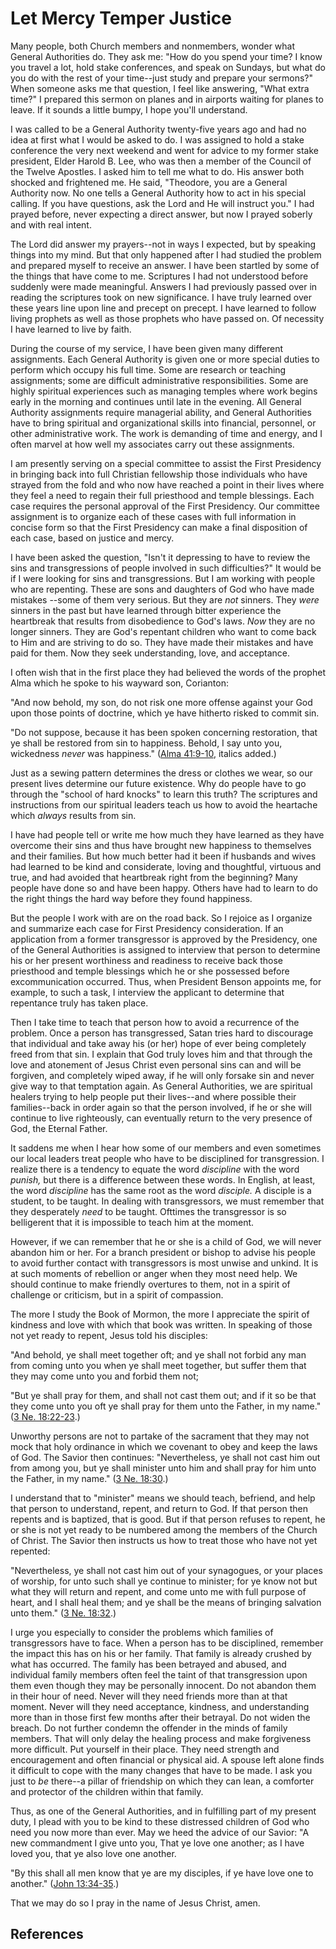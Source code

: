 # Let Mercy Temper Justice

Many people, both Church members and nonmembers, wonder what General
Authorities do. They ask me: "How do you spend your time? I know you travel a
lot, hold stake conferences, and speak on Sundays, but what do you do with the
rest of your time--just study and prepare your sermons?" When someone asks me
that question, I feel like answering, "What extra time?" I prepared this
sermon on planes and in airports waiting for planes to leave. If it sounds a
little bumpy, I hope you'll understand.

I was called to be a General Authority twenty-five years ago and had no idea
at first what I would be asked to do. I was assigned to hold a stake
conference the very next weekend and went for advice to my former stake
president, Elder Harold B. Lee, who was then a member of the Council of the
Twelve Apostles. I asked him to tell me what to do. His answer both shocked
and frightened me. He said, "Theodore, you are a General Authority now. No one
tells a General Authority how to act in his special calling. If you have
questions, ask the Lord and He will instruct you." I had prayed before, never
expecting a direct answer, but now I prayed soberly and with real intent.

The Lord did answer my prayers--not in ways I expected, but by speaking things
into my mind. But that only happened after I had studied the problem and
prepared myself to receive an answer. I have been startled by some of the
things that have come to me. Scriptures I had not understood before suddenly
were made meaningful. Answers I had previously passed over in reading the
scriptures took on new significance. I have truly learned over these years
line upon line and precept on precept. I have learned to follow living
prophets as well as those prophets who have passed on. Of necessity I have
learned to live by faith.

During the course of my service, I have been given many different assignments.
Each General Authority is given one or more special duties to perform which
occupy his full time. Some are research or teaching assignments; some are
difficult administrative responsibilities. Some are highly spiritual
experiences such as managing temples where work begins early in the morning
and continues until late in the evening. All General Authority assignments
require managerial ability, and General Authorities have to bring spiritual
and organizational skills into financial, personnel, or other administrative
work. The work is demanding of time and energy, and I often marvel at how well
my associates carry out these assignments.

I am presently serving on a special committee to assist the First Presidency
in bringing back into full Christian fellowship those individuals who have
strayed from the fold and who now have reached a point in their lives where
they feel a need to regain their full priesthood and temple blessings. Each
case requires the personal approval of the First Presidency. Our committee
assignment is to organize each of these cases with full information in concise
form so that the First Presidency can make a final disposition of each case,
based on justice and mercy.

I have been asked the question, "Isn't it depressing to have to review the
sins and transgressions of people involved in such difficulties?" It would be
if I were looking for sins and transgressions. But I am working with people
who are repenting. These are sons and daughters of God who have made mistakes
--some of them very serious. But they are _not_ sinners. They _were_ sinners
in the past but have learned through bitter experience the heartbreak that
results from disobedience to God's laws. _Now_ they are no longer sinners.
They are God's repentant children who want to come back to Him and are
striving to do so. They have made their mistakes and have paid for them. Now
they seek understanding, love, and acceptance.

I often wish that in the first place they had believed the words of the
prophet Alma which he spoke to his wayward son, Corianton:

"And now behold, my son, do not risk one more offense against your God upon
those points of doctrine, which ye have hitherto risked to commit sin.

"Do not suppose, because it has been spoken concerning restoration, that ye
shall be restored from sin to happiness. Behold, I say unto you, wickedness
_never_ was happiness." ([Alma
41:9-10](/scriptures/bofm/alma/41.9-10?lang=eng#8), italics added.)

Just as a sewing pattern determines the dress or clothes we wear, so our
present lives determine our future existence. Why do people have to go through
the "school of hard knocks" to learn this truth? The scriptures and
instructions from our spiritual leaders teach us how to avoid the heartache
which _always_ results from sin.

I have had people tell or write me how much they have learned as they have
overcome their sins and thus have brought new happiness to themselves and
their families. But how much better had it been if husbands and wives had
learned to be kind and considerate, loving and thoughtful, virtuous and true,
and had avoided that heartbreak right from the beginning? Many people have
done so and have been happy. Others have had to learn to do the right things
the hard way before they found happiness.

But the people I work with are on the road back. So I rejoice as I organize
and summarize each case for First Presidency consideration. If an application
from a former transgressor is approved by the Presidency, one of the General
Authorities is assigned to interview that person to determine his or her
present worthiness and readiness to receive back those priesthood and temple
blessings which he or she possessed before excommunication occurred. Thus,
when President Benson appoints me, for example, to such a task, I interview
the applicant to determine that repentance truly has taken place.

Then I take time to teach that person how to avoid a recurrence of the
problem. Once a person has transgressed, Satan tries hard to discourage that
individual and take away his (or her) hope of ever being completely freed from
that sin. I explain that God truly loves him and that through the love and
atonement of Jesus Christ even personal sins can and will be forgiven, and
completely wiped away, if he will only forsake sin and never give way to that
temptation again. As General Authorities, we are spiritual healers trying to
help people put their lives--and where possible their families--back in order
again so that the person involved, if he or she will continue to live
righteously, can eventually return to the very presence of God, the Eternal
Father.

It saddens me when I hear how some of our members and even sometimes our local
leaders treat people who have to be disciplined for transgression. I realize
there is a tendency to equate the word _discipline_ with the word _punish,_
but there is a difference between these words. In English, at least, the word
_discipline_ has the same root as the word _disciple._ A disciple is a
student, to be taught. In dealing with transgressors, we must remember that
they desperately _need_ to be taught. Ofttimes the transgressor is so
belligerent that it is impossible to teach him at the moment.

However, if we can remember that he or she is a child of God, we will never
abandon him or her. For a branch president or bishop to advise his people to
avoid further contact with transgressors is most unwise and unkind. It is at
such moments of rebellion or anger when they most need help. We should
continue to make friendly overtures to them, not in a spirit of challenge or
criticism, but in a spirit of compassion.

The more I study the Book of Mormon, the more I appreciate the spirit of
kindness and love with which that book was written. In speaking of those not
yet ready to repent, Jesus told his disciples:

"And behold, ye shall meet together oft; and ye shall not forbid any man from
coming unto you when ye shall meet together, but suffer them that they may
come unto you and forbid them not;

"But ye shall pray for them, and shall not cast them out; and if it so be that
they come unto you oft ye shall pray for them unto the Father, in my name."
([3 Ne. 18:22-23](/scriptures/bofm/3-ne/18.22-23?lang=eng#21).)

Unworthy persons are not to partake of the sacrament that they may not mock
that holy ordinance in which we covenant to obey and keep the laws of God. The
Savior then continues: "Nevertheless, ye shall not cast him out from among
you, but ye shall minister unto him and shall pray for him unto the Father, in
my name." ([3 Ne. 18:30](/scriptures/bofm/3-ne/18.30?lang=eng#29).)

I understand that to "minister" means we should teach, befriend, and help that
person to understand, repent, and return to God. If that person then repents
and is baptized, that is good. But if that person refuses to repent, he or she
is not yet ready to be numbered among the members of the Church of Christ. The
Savior then instructs us how to treat those who have not yet repented:

"Nevertheless, ye shall not cast him out of your synagogues, or your places of
worship, for unto such shall ye continue to minister; for ye know not but what
they will return and repent, and come unto me with full purpose of heart, and
I shall heal them; and ye shall be the means of bringing salvation unto them."
([3 Ne. 18:32](/scriptures/bofm/3-ne/18.32?lang=eng#31).)

I urge you especially to consider the problems which families of transgressors
have to face. When a person has to be disciplined, remember the impact this
has on his or her family. That family is already crushed by what has occurred.
The family has been betrayed and abused, and individual family members often
feel the taint of that transgression upon them even though they may be
personally innocent. Do not abandon them in their hour of need. Never will
they need friends more than at that moment. Never will they need acceptance,
kindness, and understanding more than in those first few months after their
betrayal. Do not widen the breach. Do not further condemn the offender in the
minds of family members. That will only delay the healing process and make
forgiveness more difficult. Put yourself in their place. They need strength
and encouragement and often financial or physical aid. A spouse left alone
finds it difficult to cope with the many changes that have to be made. I ask
you just to _be_ there--a pillar of friendship on which they can lean, a
comforter and protector of the children within that family.

Thus, as one of the General Authorities, and in fulfilling part of my present
duty, I plead with you to be kind to these distressed children of God who need
you now more than ever. May we heed the advice of our Savior: "A new
commandment I give unto you, That ye love one another; as I have loved you,
that ye also love one another.

"By this shall all men know that ye are my disciples, if ye have love one to
another." ([John 13:34-35](/scriptures/nt/john/13.34-35?lang=eng#33).)

That we may do so I pray in the name of Jesus Christ, amen.

## References


